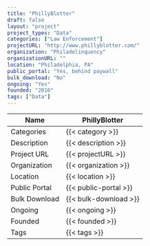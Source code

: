 ```yaml
---
title: "PhillyBlotter"
draft: false
layout: "project"
project_types: "Data"
categories: ["Law Enforcement"]
projectURL: "http://www.phillyblotter.com/"
organization: "Philadelinquency"
organizationURL: ""
location: "Philadelphia, PA"
public_portal: "Yes, behind paywall"
bulk_download: "No"
ongoing: "Yes"
founded: "2016"
tags: ["Data"]
---
```



Name                    |  PhillyBlotter    
------------------------|----
Categories              | {{< category >}} 
Description             | {{< description >}} 
Project URL             | {{< projectURL >}} 
Organization            | {{< organization >}} 
Location                | {{< location >}} 
Public Portal           | {{< public-portal >}} 
Bulk Download           | {{< bulk-download >}} 
Ongoing                 | {{< ongoing >}} 
Founded                 | {{< founded >}} 
Tags                    | {{< tags >}} 
